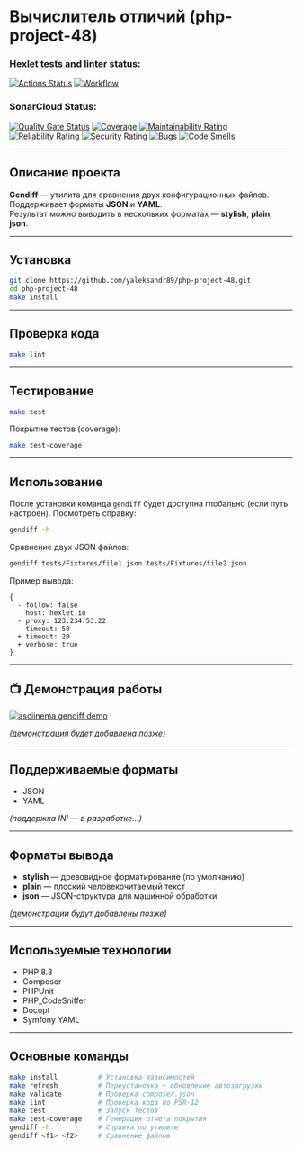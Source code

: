 # Вычислитель отличий (php-project-48)

### Hexlet tests and linter status:

[![Actions Status](https://github.com/yaleksandr89/php-project-48/actions/workflows/hexlet-check.yml/badge.svg)](https://github.com/yaleksandr89/php-project-48/actions)
[![Workflow](https://github.com/yaleksandr89/php-project-48/actions/workflows/workflow.yml/badge.svg)](https://github.com/yaleksandr89/php-project-48/actions)

### SonarCloud Status:

[![Quality Gate Status](https://sonarcloud.io/api/project_badges/measure?project=yaleksandr89_php-project-48&metric=alert_status)](https://sonarcloud.io/summary/new_code?id=yaleksandr89_php-project-48)
[![Coverage](https://sonarcloud.io/api/project_badges/measure?project=yaleksandr89_php-project-48&metric=coverage)](https://sonarcloud.io/summary/new_code?id=yaleksandr89_php-project-48)
[![Maintainability Rating](https://sonarcloud.io/api/project_badges/measure?project=yaleksandr89_php-project-48&metric=sqale_rating)](https://sonarcloud.io/summary/new_code?id=yaleksandr89_php-project-48)
[![Reliability Rating](https://sonarcloud.io/api/project_badges/measure?project=yaleksandr89_php-project-48&metric=reliability_rating)](https://sonarcloud.io/summary/new_code?id=yaleksandr89_php-project-48)
[![Security Rating](https://sonarcloud.io/api/project_badges/measure?project=yaleksandr89_php-project-48&metric=security_rating)](https://sonarcloud.io/summary/new_code?id=yaleksandr89_php-project-48)
[![Bugs](https://sonarcloud.io/api/project_badges/measure?project=yaleksandr89_php-project-48&metric=bugs)](https://sonarcloud.io/summary/new_code?id=yaleksandr89_php-project-48)
[![Code Smells](https://sonarcloud.io/api/project_badges/measure?project=yaleksandr89_php-project-48&metric=code_smells)](https://sonarcloud.io/summary/new_code?id=yaleksandr89_php-project-48)

---

## Описание проекта

**Gendiff** — утилита для сравнения двух конфигурационных файлов.  
Поддерживает форматы **JSON** и **YAML**.  
Результат можно выводить в нескольких форматах — **stylish**, **plain**, **json**.

---

## Установка

```bash
git clone https://github.com/yaleksandr89/php-project-48.git
cd php-project-48
make install
```

---

## Проверка кода

```bash
make lint
```

---

## Тестирование

```bash
make test
```

Покрытие тестов (coverage):

```bash
make test-coverage
```

---

## Использование

После установки команда `gendiff` будет доступна глобально (если путь настроен). Посмотреть справку:

```bash
gendiff -h
```

Сравнение двух JSON файлов:

```bash
gendiff tests/Fixtures/file1.json tests/Fixtures/file2.json
```

Пример вывода:

```
{
  - follow: false
    host: hexlet.io
  - proxy: 123.234.53.22
  - timeout: 50
  + timeout: 20
  + verbose: true
}
```

---

## 📺 Демонстрация работы

[![asciinema gendiff demo](https://asciinema.org/a/XXXXXXXX.svg)](https://asciinema.org/a/XXXXXXXX)

_(демонстрация будет добавлена позже)_

---

## Поддерживаемые форматы

- JSON
- YAML

_(поддержка INI — в разработке...)_

---

## Форматы вывода

- **stylish** — древовидное форматирование (по умолчанию)
- **plain** — плоский человекочитаемый текст
- **json** — JSON-структура для машинной обработки

_(демонстрации будут добавлены позже)_

---

## Используемые технологии

- PHP 8.3
- Composer
- PHPUnit
- PHP_CodeSniffer
- Docopt
- Symfony YAML

---

## Основные команды

```bash
make install          # Установка зависимостей
make refresh          # Переустановка + обновление автозагрузки
make validate         # Проверка composer.json
make lint             # Проверка кода по PSR-12
make test             # Запуск тестов
make test-coverage    # Генерация отчёта покрытия
gendiff -h            # Справка по утилите
gendiff <f1> <f2>     # Сравнение файлов
```
